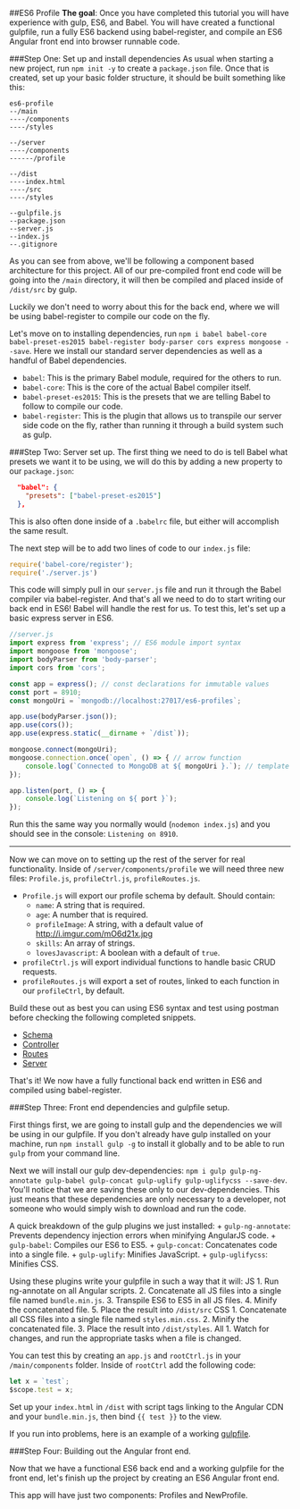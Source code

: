 ##ES6 Profile
**The goal**: Once you have completed this tutorial you will have experience with gulp, ES6, and Babel. You will have created a functional gulpfile, run a fully ES6 backend using babel-register, and compile an ES6 Angular front end into browser runnable code.

###Step One: Set up and install dependencies
As usual when starting a new project, run `npm init -y` to create a `package.json` file. Once that is created, set up your basic folder structure, it should be built something like this:

```
es6-profile
--/main
----/components
----/styles

--/server
----/components
------/profile

--/dist
----index.html
----/src
----/styles

--gulpfile.js
--package.json
--server.js
--index.js
--.gitignore
```

As you can see from above, we'll be following a component based architecture for this project. All of our pre-compiled front end code will be going into the `/main` directory, it will then be compiled and placed inside of `/dist/src` by gulp.

Luckily we don't need to worry about this for the back end, where we will be using babel-register to compile our code on the fly.

Let's move on to installing dependencies, run `npm i babel babel-core babel-preset-es2015 babel-register body-parser cors express mongoose --save`. Here we install our standard server dependencies as well as a handful of Babel dependencies.

+ `babel`: This is the primary Babel module, required for the others to run.
+ `babel-core`: This is the core of the actual Babel compiler itself.
+ `babel-preset-es2015`: This is the presets that we are telling Babel to follow to compile our code.
+ `babel-register`: This is the plugin that allows us to transpile our server side code on the fly, rather than running it through a build system such as gulp.

###Step Two: Server set up.
The first thing we need to do is tell Babel what presets we want it to be using, we will do this by adding a new property to our `package.json`:

```json
  "babel": {
    "presets": ["babel-preset-es2015"]
  },
```

This is also often done inside of a `.babelrc` file, but either will accomplish the same result.

The next step will be to add two lines of code to our `index.js` file:

```javascript
require('babel-core/register');
require('./server.js')
```

This code will simply pull in our `server.js` file and run it through the Babel compiler via babel-register. And that's all we need to do to start writing our back end in ES6! Babel will handle the rest for us. To test this, let's set up a basic express server in ES6.

```javascript
//server.js
import express from 'express'; // ES6 module import syntax
import mongoose from 'mongoose';
import bodyParser from 'body-parser';
import cors from 'cors';

const app = express(); // const declarations for immutable values
const port = 8910;
const mongoUri = `mongodb://localhost:27017/es6-profiles`;

app.use(bodyParser.json());
app.use(cors());
app.use(express.static(__dirname + `/dist`));

mongoose.connect(mongoUri);
mongoose.connection.once(`open`, () => { // arrow function
    console.log(`Connected to MongoDB at ${ mongoUri }.`); // template string
});

app.listen(port, () => {
    console.log(`Listening on ${ port }`);
});
```

Run this the same way you normally would (`nodemon index.js`) and you should see in the console: `Listening on 8910`.

_______

Now we can move on to setting up the rest of the server for real functionality. Inside of `/server/components/profile` we will need three new files: `Profile.js`, `profileCtrl.js`, `profileRoutes.js`.

+ `Profile.js` will export our profile schema by default. Should contain:
    * `name`: A string that is required.
    * `age`: A number that is required.
    * `profileImage`: A string, with a default value of http://i.imgur.com/mO6d21x.jpg
    * `skills`: An array of strings.
    * `lovesJavascript`: A boolean with a default of `true`.
+ `profileCtrl.js` will export individual functions to handle basic CRUD requests.
+ `profileRoutes.js` will export a set of routes, linked to each function in our `profileCtrl`, by default.

Build these out as best you can using ES6 syntax and test using postman before checking the following completed snippets.

+ [Schema](https://gist.github.com/r-walsh/5d9bbaf70ba47dba4269)
+ [Controller](https://gist.github.com/r-walsh/a27b1722287e7595ec5a)
+ [Routes](https://gist.github.com/r-walsh/b4e8210b80dc007e622d)
+ [Server](https://gist.github.com/r-walsh/53b8909b35726b7bfd29)

That's it! We now have a fully functional back end written in ES6 and compiled using babel-register.

###Step Three: Front end dependencies and gulpfile setup.

First things first, we are going to install gulp and the dependencies we will be using in our gulpfile. If you don't already have gulp installed on your machine, run `npm install gulp -g` to install it globally and to be able to run `gulp` from your command line.

Next we will install our gulp dev-dependencies: `npm i gulp gulp-ng-annotate gulp-babel gulp-concat gulp-uglify gulp-uglifycss --save-dev`. You'll notice that we are saving these only to our dev-dependencies. This just means that these dependencies are only necessary to a developer, not someone who would simply wish to download and run the code.

A quick breakdown of the gulp plugins we just installed:
    + `gulp-ng-annotate`: Prevents dependency injection errors when minifying AngularJS code.
    + `gulp-babel`: Compiles our ES6 to ES5.
    + `gulp-concat`: Concatenates code into a single file.
    + `gulp-uglify`: Minifies JavaScript.
    + `gulp-uglifycss`: Minifies CSS.

Using these plugins write your gulpfile in such a way that it will:
JS
    1. Run ng-annotate on all Angular scripts.
    2. Concatenate all JS files into a single file named `bundle.min.js`.
    3. Transpile ES6 to ES5 in all JS files.
    4. Minify the concatenated file.
    5. Place the result into `/dist/src`
CSS
    1. Concatenate all CSS files into a single file named `styles.min.css`.
    2. Minify the concatenated file.
    3. Place the result into `/dist/styles`.
All
    1. Watch for changes, and run the appropriate tasks when a file is changed.

You can test this by creating an `app.js` and `rootCtrl.js` in your `/main/components` folder. Inside of `rootCtrl` add the following code:
```javascript
let x = `test`;
$scope.test = x;
```

Set up your `index.html` in `/dist` with script tags linking to the Angular CDN and your `bundle.min.js`, then bind `{{ test }}` to the view.

If you run into problems, here is an example of a working [gulpfile](https://gist.github.com/r-walsh/d0ae5a29386a8ca3d780).

###Step Four: Building out the Angular front end.

Now that we have a functional ES6 back end and a working gulpfile for the front end, let's finish up the project by creating an ES6 Angular front end.

This app will have just two components: Profiles and NewProfile.